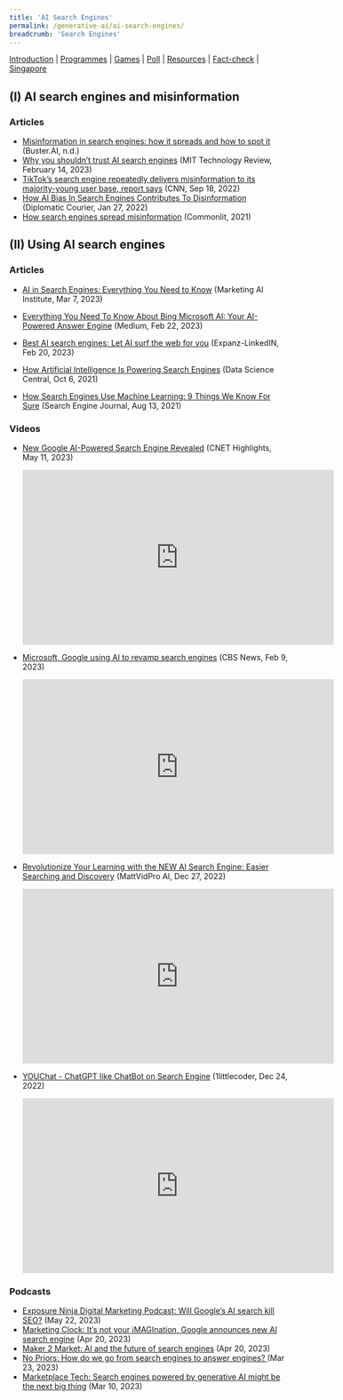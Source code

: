 ```yaml
---
title: 'AI Search Engines'
permalink: /generative-ai/ai-search-engines/
breadcrumb: 'Search Engines'
---
```


[Introduction](/generative-ai/what-is-generative-ai/)  |   [Programmes](/generative-ai/programmes/)  |  [Games](/generative-ai/games/)  |  [Poll](/generative-ai/gen-ai-poll/)  | [Resources](/generative-ai/resource-toolkit/)  | [Fact-check](/generative-ai/fact-checking-tools/)  | [Singapore](/generative-ai/generative-ai-singapore/)

## (I) AI search engines and misinformation

### Articles 

- [Misinformation in search engines: how it spreads and how to spot it](https://www.buster.ai/blog/misinformation-in-search-engines-how-it-spreads-and-how-to-spot-it) (Buster.AI, n.d.)
- [Why you shouldn’t trust AI search engines](https://safe.menlosecurity.com/https://www.technologyreview.com/2023/02/14/1068498/why-you-shouldnt-trust-ai-search-engines/) (MIT Technology Review, February 14, 2023)
- [TikTok’s search engine repeatedly delivers misinformation to its majority-young user base, report says](https://safe.menlosecurity.com/https://edition.cnn.com/2022/09/18/business/tiktok-search-engine-misinformation/index.html) (CNN, Sep 18, 2022)
- [How AI Bias In Search Engines Contributes To Disinformation](https://safe.menlosecurity.com/https://www.diplomaticourier.com/posts/how-ai-bias-in-search-engines-contributes-to-disinformation) (Diplomatic Courier, Jan 27, 2022)
- [How search engines spread misinformation](https://safe.menlosecurity.com/https://www.commonlit.org/en/texts/how-search-engines-spread-misinformation) (Commonlit, 2021)



## (II) Using AI search engines

### Articles 

- [AI in Search Engines: Everything You Need to Know](https://www.marketingaiinstitute.com/blog/how-search-engines-use-artificial-intelligence) (Marketing AI Institute, Mar 7, 2023)

- [Everything You Need To Know About Bing Microsoft AI: Your AI-Powered Answer Engine](https://kyleake.medium.com/everything-you-need-to-know-about-bing-microsoft-ai-your-ai-powered-answer-engine-5e2d39e7762a) (Medium, Feb 22, 2023)

- [Best AI search engines: Let AI surf the web for you](https://www.linkedin.com/pulse/best-ai-search-engines-let-surf-web-you-expanz) (Expanz-LinkedIN, Feb 20, 2023)

- [How Artificial Intelligence Is Powering Search Engines](https://www.datasciencecentral.com/how-artificial-intelligence-is-powering-search-engines/) (Data Science Central, Oct 6, 2021)

- [How Search Engines Use Machine Learning: 9 Things We Know For Sure](https://www.searchenginejournal.com/ml-things-we-know/408882/#close) (Search Engine Journal, Aug 13, 2021)

  

### Videos

- [New Google AI-Powered Search Engine Revealed](https://www.youtube.com/watch?v=uEyiRRucb4k) (CNET Highlights, May 11, 2023)

  <iframe width="560" height="315" src="https://www.youtube.com/embed/uEyiRRucb4k" title="YouTube video player" frameborder="0" allow="accelerometer; autoplay; clipboard-write; encrypted-media; gyroscope; picture-in-picture; web-share" allowfullscreen></iframe>

  

- [Microsoft, Google using AI to revamp search engines](https://www.youtube.com/watch?v=59tJtkLwbvc) (CBS News, Feb 9, 2023)

  <iframe width="560" height="315" src="https://www.youtube.com/embed/59tJtkLwbvc" title="YouTube video player" frameborder="0" allow="accelerometer; autoplay; clipboard-write; encrypted-media; gyroscope; picture-in-picture; web-share" allowfullscreen></iframe>

  

- [Revolutionize Your Learning with the NEW AI Search Engine: Easier Searching and Discovery](https://www.youtube.com/watch?v=YLLKEaUbgkE) (MattVidPro AI, Dec 27, 2022)

  <iframe width="560" height="315" src="https://www.youtube.com/embed/YLLKEaUbgkE" title="YouTube video player" frameborder="0" allow="accelerometer; autoplay; clipboard-write; encrypted-media; gyroscope; picture-in-picture; web-share" allowfullscreen></iframe>

  

- [YOUChat - ChatGPT like ChatBot on Search Engine](https://www.youtube.com/watch?v=k74Ckix-lpk) (1littlecoder, Dec 24, 2022)

  <iframe width="560" height="315" src="https://www.youtube.com/embed/k74Ckix-lpk" title="YouTube video player" frameborder="0" allow="accelerometer; autoplay; clipboard-write; encrypted-media; gyroscope; picture-in-picture; web-share" allowfullscreen></iframe>




### Podcasts 

- [Exposure Ninja Digital Marketing Podcast: Will Google’s AI search kill SEO?](https://open.spotify.com/episode/2CFsLUUmnQXvl1JzYEohov) (May 22, 2023)
- [Marketing Clock: It’s not your iMAGInation, Google announces new AI search engine](https://open.spotify.com/episode/5a2ycrS4KyJVAg1krJu4bZ) (Apr 20, 2023)
- [Maker 2 Market: AI and the future of search engines](https://open.spotify.com/episode/79tgOlWXvtEtIlx2r08ATQ) (Apr 20, 2023)
- [No Priors: How do we go from search engines to answer engines? ](https://open.spotify.com/episode/2o4kUULB5Sho0dIj3W99mw) (Mar 23, 2023)
- [Marketplace Tech: Search engines powered by generative AI might be the next big thing](https://open.spotify.com/episode/5zHuLCvm5kG6yKUBq2ehuY) (Mar 10, 2023)